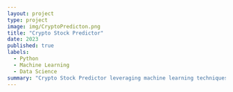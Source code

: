 ```yaml
---
layout: project
type: project
image: img/CryptoPredicton.png
title: "Crypto Stock Predictor"
date: 2023
published: true
labels:
  - Python
  - Machine Learning
  - Data Science
summary: "Crypto Stock Predictor leveraging machine learning techniques to forecast cryptocurrency stock trends."
---
```

